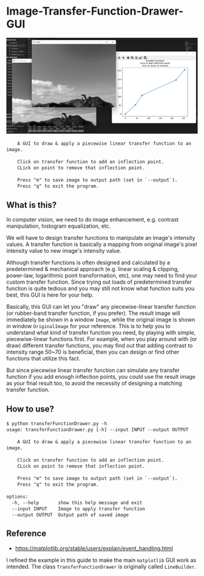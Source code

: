 # Image-Transfer-Function-Drawer-GUI

![](./image/demo.png)

```
    A GUI to draw & apply a piecewise linear transfer function to an image.
    
    Click on transfer function to add an inflection point.
    CLick on point to remove that inflection point.

    Press "m" to save image to output path (set in `--output`).
    Press "q" to exit the program.
```

## What is this?
In computer vision, we need to do image enhancement, e.g. contrast manipulation, histogram equalization, etc.

We will have to design transfer functions to manipulate an image's intensity values. A transfer function is basically a mapping from original image's pixel intensity value to new image's intensity value.

Although transfer functions is often designed and calculated by a predetermined & mechanical approach (e.g. linear scaling & clipping, power-law, logarithmic point transformation, etc), one may need to find your custom transfer function. Since trying out loads of predetermined transfer function is quite tedious and you may still not know what function suits you best, this GUI is here for your help.

Basically, this GUI can let you "draw" any piecewise-linear transfer function (or rubber-band transfer function, if you prefer). The result image will immediately be shown in a window `Image`, while the original image is shown in window `OriginalImage` for your reference.
This is to help you to understand what kind of transfer function you need, by playing with simple, piecewise-linear functions first. For example, when you play around with (or draw) different transfer functions, you may find out that adding contrast to intensity range 50~70 is beneficial, then you can design or find other functions that utilize this fact.

But since piecewise linear transfer function can simulate any transfer function if you add enough inflection points, you could use the result image as your final result too, to avoid the necessity of designing a matching transfer function.

## How to use?
```
$ python transferFunctionDrawer.py -h
usage: transferFunctionDrawer.py [-h] --input INPUT --output OUTPUT

    A GUI to draw & apply a piecewise linear transfer function to an image.
    
    Click on transfer function to add an inflection point.
    CLick on point to remove that inflection point.

    Press "m" to save image to output path (set in `--output`).
    Press "q" to exit the program.

options:
  -h, --help       show this help message and exit
  --input INPUT    Image to apply transfer function
  --output OUTPUT  Output path of saved image
```

## Reference
+ https://matplotlib.org/stable/users/explain/event_handling.html

I refined the example in this guide to make the main `matplotlib` GUI work as intended. The class `TransferFunctionDrawer` is originally called `LineBuilder`.